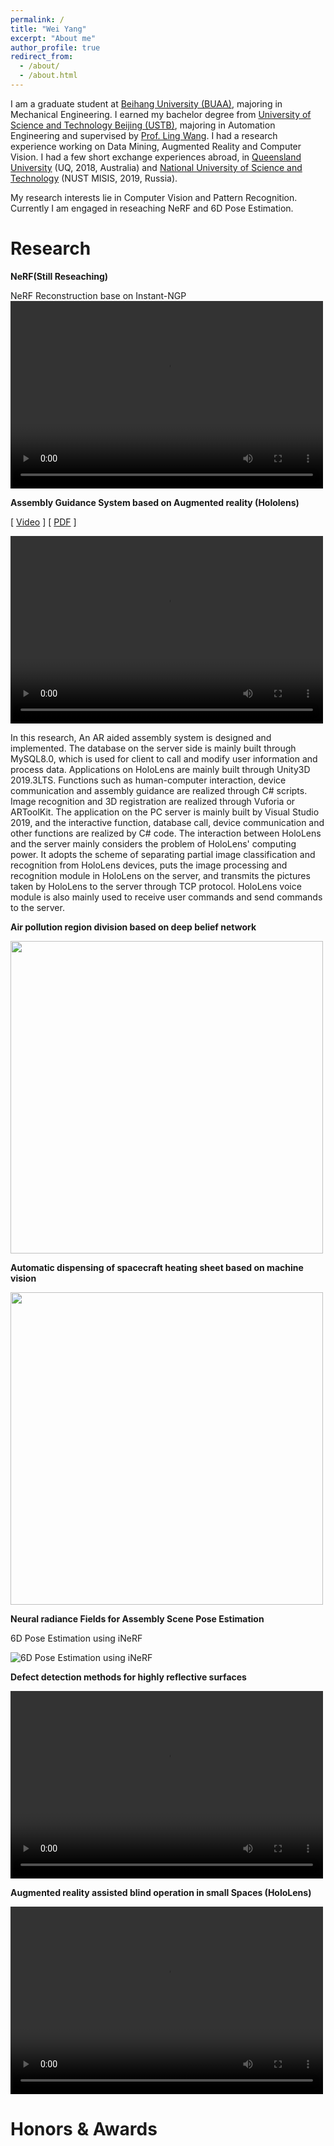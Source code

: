 ```yaml
---
permalink: /
title: "Wei Yang"
excerpt: "About me"
author_profile: true
redirect_from: 
  - /about/
  - /about.html
---
```

I am a graduate student at [Beihang University (BUAA)](https://www.buaa.edu.cn/), majoring in Mechanical Engineering. I earned my bachelor degree from [University of Science and Technology Beijing (USTB)](https://www.ustb.edu.cn/), majoring in Automation Engineering and supervised by [Prof. Ling Wang](http://saee.ustb.edu.cn/quantijiaoshi/2015-05-12/40.html). I had a research experience working on Data Mining, Augmented Reality and Computer Vision. I had a few short exchange experiences abroad, in [Queensland University](https://www.uq.edu.au/) (UQ, 2018, Australia) and [National University of Science and Technology](https://en.misis.ru/) (NUST MISIS, 2019, Russia).

My research interests lie in Computer Vision and Pattern Recognition. Currently I am engaged in reseaching NeRF and 6D Pose Estimation.

Research
======
**NeRF(Still Reseaching)**

NeRF Reconstruction base on Instant-NGP
<video src="https://raw.githubusercontent.com/USTBVEO/veopage.github.io/master/images/yishuguan1.mp4" controls="controls" width="500" height="300">您的浏览器不支持播放该视频！</video>

**Assembly Guidance System based on Augmented reality (Hololens)**

[ [Video](https://www.bilibili.com/video/BV1Ld4y187qg) ] [ [PDF](https://github.com/USTBVEO/veopage.github.io/blob/master/files/Wei%20Yang_Design%20and%20Implementation%20of%20AR%20Aided%20Assembly%20System.pdf) ]

<video src="https://raw.githubusercontent.com/USTBVEO/veopage.github.io/master/images/Hololens_xitongyanshi.mp4" controls="controls" width="500" height="300">您的浏览器不支持播放该视频！</video>

In this research, An AR aided assembly system is designed and implemented. The database on the server side is mainly built through MySQL8.0, which is used for client to call and modify user information and process data. Applications on HoloLens are mainly built through Unity3D 2019.3LTS. Functions such as human-computer interaction, device communication and assembly guidance are realized through C# scripts. Image recognition and 3D registration are realized through Vuforia or ARToolKit. The application on the PC server is mainly built by Visual Studio 2019, and the interactive function, database call, device communication and other functions are realized by C# code. The interaction between HoloLens and the server mainly considers the problem of HoloLens' computing power. It adopts the scheme of separating partial image classification and recognition from HoloLens devices, puts the image processing and recognition module in HoloLens on the server, and transmits the pictures taken by HoloLens to the server through TCP protocol. HoloLens voice module is also mainly used to receive user commands and send commands to the server.

**Air pollution region division based on deep belief network**

<img src="https://raw.githubusercontent.com/USTBVEO/veopage.github.io/master/images/region_division.png" width="500">

**Automatic dispensing of spacecraft heating sheet based on machine vision**

<img src="https://raw.githubusercontent.com/USTBVEO/veopage.github.io/master/images/110-EndPoints.jpg" width="500">

**Neural radiance Fields for Assembly Scene Pose Estimation**

6D Pose Estimation using iNeRF

![6D Pose Estimation using iNeRF](https://raw.githubusercontent.com/USTBVEO/veopage.github.io/master/images/inerfvideo1.gif)

**Defect detection methods for highly reflective surfaces**

<video src="https://raw.githubusercontent.com/USTBVEO/veopage.github.io/master/images/test_belt_movement.mp4" controls="controls" width="500" height="300">您的浏览器不支持播放该视频！</video>

**Augmented reality assisted blind operation in small Spaces (HoloLens)**

<video src="https://raw.githubusercontent.com/USTBVEO/veopage.github.io/master/images/20230319_210739_HoloLens.mp4" controls="controls" width="500" height="300">您的浏览器不支持播放该视频！</video>




Honors & Awards
======

